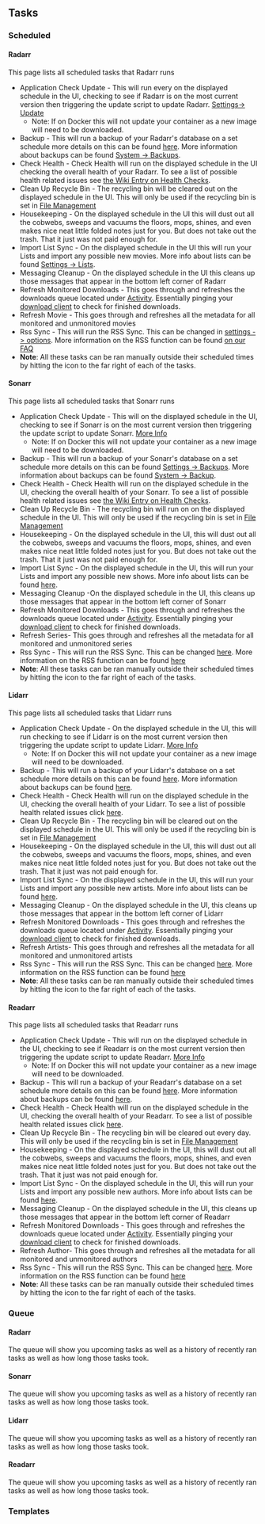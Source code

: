 Tasks
-----

### Scheduled

#### Radarr

<section begin=radarr_system_tasks_scheduled />

This page lists all scheduled tasks that Radarr runs

-   Application Check Update - This will run every on the displayed
    schedule in the UI, checking to see if Radarr is on the most current
    version then triggering the update script to update Radarr.
    [Settings-\> Update](Radarr_Settings#Updates "wikilink")
    -   Note: If on Docker this will not update your container as a new
        image will need to be downloaded.
-   Backup - This will run a backup of your Radarr\'s database on a set
    schedule more details on this can be found
    [here](Radarr_Settings#Backups "wikilink"). More information about
    backups can be found [System -\>
    Backups](Radarr_System#Backup "wikilink").
-   Check Health - Check Health will run on the displayed schedule in
    the UI checking the overall health of your Radarr. To see a list of
    possible health related issues see [the Wiki Entry on Health
    Checks](Radarr_System#Health "wikilink").
-   Clean Up Recycle Bin - The recycling bin will be cleared out on the
    displayed schedule in the UI. This will only be used if the
    recycling bin is set in [File
    Management](Radarr_Settings#File_Management "wikilink")
-   Housekeeping - On the displayed schedule in the UI this will dust
    out all the cobwebs, sweeps and vacuums the floors, mops, shines,
    and even makes nice neat little folded notes just for you. But does
    not take out the trash. That it just was not paid enough for.
-   Import List Sync - On the displayed schedule in the UI this will run
    your Lists and import any possible new movies. More info about lists
    can be found [Settings -\> Lists](Radarr_Settings#Lists "wikilink").
-   Messaging Cleanup - On the displayed schedule in the UI this cleans
    up those messages that appear in the bottom left corner of Radarr
-   Refresh Monitored Downloads - This goes through and refreshes the
    downloads queue located under
    [Activity](Radarr_Activity#Queue "wikilink"). Essentially pinging
    your [download client](Radarr_Settings#Download_Client "wikilink")
    to check for finished downloads.
-   Refresh Movie - This goes through and refreshes all the metadata for
    all monitored and unmonitored movies
-   Rss Sync - This will run the RSS Sync. This can be changed in
    [settings -\> options](Radarr_Settings#Options "wikilink"). More
    information on the RSS function can be found [on our
    FAQ](Radarr_FAQ#How_does_Radarr_work? "wikilink")
-   **Note**: All these tasks can be ran manually outside their
    scheduled times by hitting the icon to the far right of each of the
    tasks.

<section end=radarr_system_tasks_scheduled />

#### Sonarr

<section begin=sonarr_system_tasks_scheduled />

This page lists all scheduled tasks that Sonarr runs

-   Application Check Update - This will on the displayed schedule in
    the UI, checking to see if Sonarr is on the most current version
    then triggering the update script to update Sonarr. [More
    Info](Sonarr_Settings#Updates "wikilink")
    -   Note: If on Docker this will not update your container as a new
        image will need to be downloaded.
-   Backup - This will run a backup of your Sonarr\'s database on a set
    schedule more details on this can be found [Settings -\>
    Backups](Sonarr_Settings#Backups "wikilink"). More information about
    backups can be found [System -\>
    Backup](Sonarr_System#Backup "wikilink").
-   Check Health - Check Health will run on the displayed schedule in
    the UI, checking the overall health of your Sonarr. To see a list of
    possible health related issues see [the Wiki Entry on Health
    Checks](Sonarr_System#Health "wikilink").
-   Clean Up Recycle Bin - The recycling bin will run on on the
    displayed schedule in the UI. This will only be used if the
    recycling bin is set in [File
    Management](Sonarr_Settings#File_Management "wikilink")
-   Housekeeping - On the displayed schedule in the UI, this will dust
    out all the cobwebs, sweeps and vacuums the floors, mops, shines,
    and even makes nice neat little folded notes just for you. But does
    not take out the trash. That it just was not paid enough for.
-   Import List Sync - On the displayed schedule in the UI, this will
    run your Lists and import any possible new shows. More info about
    lists can be found [here](Sonarr_Settings#Lists "wikilink").
-   Messaging Cleanup -On the displayed schedule in the UI, this cleans
    up those messages that appear in the bottom left corner of Sonarr
-   Refresh Monitored Downloads - This goes through and refreshes the
    downloads queue located under
    [Activity](Sonarr_Activity#Queue "wikilink"). Essentially pinging
    your [download client](Sonarr_Settings#Download_Client "wikilink")
    to check for finished downloads.
-   Refresh Series- This goes through and refreshes all the metadata for
    all monitored and unmonitored series
-   Rss Sync - This will run the RSS Sync. This can be changed
    [here](Sonarr_Settings#Options "wikilink"). More information on the
    RSS function can be found
    [here](Sonarr_FAQ#How_does_Sonarr_work? "wikilink")
-   **Note**: All these tasks can be ran manually outside their
    scheduled times by hitting the icon to the far right of each of the
    tasks.

<section end=sonarr_system_tasks_scheduled />

#### Lidarr

<section begin=lidarr_system_tasks_scheduled />

This page lists all scheduled tasks that Lidarr runs

-   Application Check Update - On the displayed schedule in the UI, this
    will run checking to see if Lidarr is on the most current version
    then triggering the update script to update Lidarr. [More
    Info](Lidarr_Settings#Updates "wikilink")
    -   Note: If on Docker this will not update your container as a new
        image will need to be downloaded.
-   Backup - This will run a backup of your Lidarr\'s database on a set
    schedule more details on this can be found
    [here](Lidarr_Settings#Backups "wikilink"). More information about
    backups can be found [here](Lidarr_System#Backup "wikilink").
-   Check Health - Check Health will run on the displayed schedule in
    the UI, checking the overall health of your Lidarr. To see a list of
    possible health related issues click
    [here](Lidarr_System#Health "wikilink").
-   Clean Up Recycle Bin - The recycling bin will be cleared out on the
    displayed schedule in the UI. This will only be used if the
    recycling bin is set in [File
    Management](Lidarr_Settings#File_Management "wikilink")
-   Housekeeping - On the displayed schedule in the UI, this will dust
    out all the cobwebs, sweeps and vacuums the floors, mops, shines,
    and even makes nice neat little folded notes just for you. But does
    not take out the trash. That it just was not paid enough for.
-   Import List Sync - On the displayed schedule in the UI, this will
    run your Lists and import any possible new artists. More info about
    lists can be found [here](Lidarr_Settings#Lists "wikilink").
-   Messaging Cleanup - On the displayed schedule in the UI, this cleans
    up those messages that appear in the bottom left corner of Lidarr
-   Refresh Monitored Downloads - This goes through and refreshes the
    downloads queue located under
    [Activity](Lidarr_Activity#Queue "wikilink"). Essentially pinging
    your [download client](Lidarr_Settings#Download_Client "wikilink")
    to check for finished downloads.
-   Refresh Artists- This goes through and refreshes all the metadata
    for all monitored and unmonitored artists
-   Rss Sync - This will run the RSS Sync. This can be changed
    [here](Lidarr_Settings#Options "wikilink"). More information on the
    RSS function can be found
    [here](Lidarr_FAQ#How_does_Lidarr_work? "wikilink")
-   **Note**: All these tasks can be ran manually outside their
    scheduled times by hitting the icon to the far right of each of the
    tasks.

<section end=lidarr_system_tasks_scheduled />

#### Readarr

<section begin=readarr_system_tasks_scheduled />

This page lists all scheduled tasks that Readarr runs

-   Application Check Update - This will run on the displayed schedule
    in the UI, checking to see if Readarr is on the most current version
    then triggering the update script to update Readarr. [More
    Info](Readarr_Settings#Updates "wikilink")
    -   Note: If on Docker this will not update your container as a new
        image will need to be downloaded.
-   Backup - This will run a backup of your Readarr\'s database on a set
    schedule more details on this can be found
    [here](Readarr_Settings#Backups "wikilink"). More information about
    backups can be found [here](Readarr_System#Backup "wikilink").
-   Check Health - Check Health will run on the displayed schedule in
    the UI, checking the overall health of your Readarr. To see a list
    of possible health related issues click
    [here](Readarr_System#Health "wikilink").
-   Clean Up Recycle Bin - The recycling bin will be cleared out every
    day. This will only be used if the recycling bin is set in [File
    Management](Readarr_Settings#File_Management "wikilink")
-   Housekeeping - On the displayed schedule in the UI, this will dust
    out all the cobwebs, sweeps and vacuums the floors, mops, shines,
    and even makes nice neat little folded notes just for you. But does
    not take out the trash. That it just was not paid enough for.
-   Import List Sync - On the displayed schedule in the UI, this will
    run your Lists and import any possible new authors. More info about
    lists can be found [here](Readarr_Settings#Lists "wikilink").
-   Messaging Cleanup - On the displayed schedule in the UI, this cleans
    up those messages that appear in the bottom left corner of Readarr
-   Refresh Monitored Downloads - This goes through and refreshes the
    downloads queue located under
    [Activity](Readarr_Activity#Queue "wikilink"). Essentially pinging
    your [download client](Readarr_Settings#Download_Client "wikilink")
    to check for finished downloads.
-   Refresh Author- This goes through and refreshes all the metadata for
    all monitored and unmonitored authors
-   Rss Sync - This will run the RSS Sync. This can be changed
    [here](Readarr_Settings#Options "wikilink"). More information on the
    RSS function can be found
    [here](Readarr_FAQ#How_does_Readarr_work? "wikilink")
-   **Note**: All these tasks can be ran manually outside their
    scheduled times by hitting the icon to the far right of each of the
    tasks.

<section end=readarr_system_tasks_scheduled />

### Queue

#### Radarr

<section begin=radarr_system_tasks_queue />

The queue will show you upcoming tasks as well as a history of recently
ran tasks as well as how long those tasks took.

<section end=radarr_system_tasks_queue />

#### Sonarr

<section begin=sonarr_system_tasks_queue />

The queue will show you upcoming tasks as well as a history of recently
ran tasks as well as how long those tasks took.

<section end=sonarr_system_tasks_queue />

#### Lidarr

<section begin=lidarr_system_tasks_queue />

The queue will show you upcoming tasks as well as a history of recently
ran tasks as well as how long those tasks took.

<section end=lidarr_system_tasks_queue />

#### Readarr

<section begin=readarr_system_tasks_queue />

The queue will show you upcoming tasks as well as a history of recently
ran tasks as well as how long those tasks took.

<section end=readarr_system_tasks_queue />

### Templates
